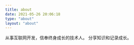 ```yaml
---
title: about
date: 2021-05-26 20:06:18
type: "about"
layout: "about"
---
```


从事互联网开发，信奉终身成长的技术人。
分享知识和记录成长。

